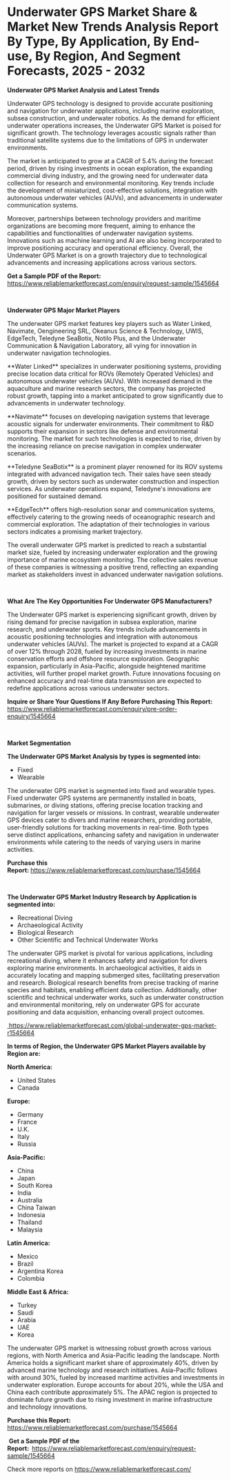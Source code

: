 <p><h1>Underwater GPS Market Share & Market New Trends Analysis Report By Type, By Application, By End-use, By Region, And Segment Forecasts, 2025 - 2032</h1></p><p><strong>Underwater GPS Market Analysis and Latest Trends</strong></p>
<p><p>Underwater GPS technology is designed to provide accurate positioning and navigation for underwater applications, including marine exploration, subsea construction, and underwater robotics. As the demand for efficient underwater operations increases, the Underwater GPS Market is poised for significant growth. The technology leverages acoustic signals rather than traditional satellite systems due to the limitations of GPS in underwater environments.</p><p>The market is anticipated to grow at a CAGR of 5.4% during the forecast period, driven by rising investments in ocean exploration, the expanding commercial diving industry, and the growing need for underwater data collection for research and environmental monitoring. Key trends include the development of miniaturized, cost-effective solutions, integration with autonomous underwater vehicles (AUVs), and advancements in underwater communication systems.</p><p>Moreover, partnerships between technology providers and maritime organizations are becoming more frequent, aiming to enhance the capabilities and functionalities of underwater navigation systems. Innovations such as machine learning and AI are also being incorporated to improve positioning accuracy and operational efficiency. Overall, the Underwater GPS Market is on a growth trajectory due to technological advancements and increasing applications across various sectors.</p></p>
<p><strong>Get a Sample PDF of the Report:&nbsp;</strong> <a href="https://www.reliablemarketforecast.com/enquiry/request-sample/1545664?utm_campaign=2124&utm_medium=2&utm_source=Github&utm_content=ia&utm_term=17022025&utm_id=underwater-gps">https://www.reliablemarketforecast.com/enquiry/request-sample/1545664</a></p>
<p>&nbsp;</p>
<p><strong>Underwater GPS Major Market Players</strong></p>
<p><p>The underwater GPS market features key players such as Water Linked, Navimate, Oengineering SRL, Okeanus Science & Technology, UWIS, EdgeTech, Teledyne SeaBotix, Notilo Plus, and the Underwater Communication & Navigation Laboratory, all vying for innovation in underwater navigation technologies.</p><p>**Water Linked** specializes in underwater positioning systems, providing precise location data critical for ROVs (Remotely Operated Vehicles) and autonomous underwater vehicles (AUVs). With increased demand in the aquaculture and marine research sectors, the company has projected robust growth, tapping into a market anticipated to grow significantly due to advancements in underwater technology.</p><p>**Navimate** focuses on developing navigation systems that leverage acoustic signals for underwater environments. Their commitment to R&D supports their expansion in sectors like defense and environmental monitoring. The market for such technologies is expected to rise, driven by the increasing reliance on precise navigation in complex underwater scenarios.</p><p>**Teledyne SeaBotix** is a prominent player renowned for its ROV systems integrated with advanced navigation tech. Their sales have seen steady growth, driven by sectors such as underwater construction and inspection services. As underwater operations expand, Teledyne's innovations are positioned for sustained demand.</p><p>**EdgeTech** offers high-resolution sonar and communication systems, effectively catering to the growing needs of oceanographic research and commercial exploration. The adaptation of their technologies in various sectors indicates a promising market trajectory.</p><p>The overall underwater GPS market is predicted to reach a substantial market size, fueled by increasing underwater exploration and the growing importance of marine ecosystem monitoring. The collective sales revenue of these companies is witnessing a positive trend, reflecting an expanding market as stakeholders invest in advanced underwater navigation solutions.</p></p>
<p>&nbsp;</p>
<p><strong>What Are The Key Opportunities For Underwater GPS Manufacturers?</strong></p>
<p><p>The Underwater GPS market is experiencing significant growth, driven by rising demand for precise navigation in subsea exploration, marine research, and underwater sports. Key trends include advancements in acoustic positioning technologies and integration with autonomous underwater vehicles (AUVs). The market is projected to expand at a CAGR of over 12% through 2028, fueled by increasing investments in marine conservation efforts and offshore resource exploration. Geographic expansion, particularly in Asia-Pacific, alongside heightened maritime activities, will further propel market growth. Future innovations focusing on enhanced accuracy and real-time data transmission are expected to redefine applications across various underwater sectors.</p></p>
<p><strong>Inquire or Share Your Questions If Any Before Purchasing This Report:</strong> <a href="https://www.reliablemarketforecast.com/enquiry/pre-order-enquiry/1545664?utm_campaign=2124&utm_medium=2&utm_source=Github&utm_content=ia&utm_term=17022025&utm_id=underwater-gps">https://www.reliablemarketforecast.com/enquiry/pre-order-enquiry/1545664</a></p>
<p>&nbsp;</p>
<p><strong>Market Segmentation</strong></p>
<p><strong>The Underwater GPS Market Analysis by types is segmented into:</strong></p>
<p><ul><li>Fixed</li><li>Wearable</li></ul></p>
<p><p>The underwater GPS market is segmented into fixed and wearable types. Fixed underwater GPS systems are permanently installed in boats, submarines, or diving stations, offering precise location tracking and navigation for larger vessels or missions. In contrast, wearable underwater GPS devices cater to divers and marine researchers, providing portable, user-friendly solutions for tracking movements in real-time. Both types serve distinct applications, enhancing safety and navigation in underwater environments while catering to the needs of varying users in marine activities.</p></p>
<p><strong>Purchase this Report:&nbsp;</strong><a href="https://www.reliablemarketforecast.com/purchase/1545664?utm_campaign=2124&utm_medium=2&utm_source=Github&utm_content=ia&utm_term=17022025&utm_id=underwater-gps">https://www.reliablemarketforecast.com/purchase/1545664</a></p>
<p>&nbsp;</p>
<p><strong>The Underwater GPS Market Industry Research by Application is segmented into:</strong></p>
<p><ul><li>Recreational Diving</li><li>Archaeological Activity</li><li>Biological Research</li><li>Other Scientific and Technical Underwater Works</li></ul></p>
<p><p>The underwater GPS market is pivotal for various applications, including recreational diving, where it enhances safety and navigation for divers exploring marine environments. In archaeological activities, it aids in accurately locating and mapping submerged sites, facilitating preservation and research. Biological research benefits from precise tracking of marine species and habitats, enabling efficient data collection. Additionally, other scientific and technical underwater works, such as underwater construction and environmental monitoring, rely on underwater GPS for accurate positioning and data acquisition, enhancing overall project outcomes.</p></p>
<p><a href="https://www.reliablemarketforecast.com/global-underwater-gps-market-r1545664?utm_campaign=2124&utm_medium=2&utm_source=Github&utm_content=ia&utm_term=17022025&utm_id=underwater-gps">&nbsp;https://www.reliablemarketforecast.com/global-underwater-gps-market-r1545664</a></p>
<p><strong>In terms of Region, the Underwater GPS Market Players available by Region are:</strong></p>
<p>
    <p> <strong> North America: </strong>
        <ul>
            <li>United States</li>
            <li>Canada</li>
        </ul>
        </p> 
    <p> <strong> Europe: </strong>
        <ul>
            <li>Germany</li>
            <li>France</li>
            <li>U.K.</li>
            <li>Italy</li>
            <li>Russia</li>
        </ul>
        </p> 
    <p> <strong> Asia-Pacific: </strong>
        <ul>
            <li>China</li>
            <li>Japan</li>
            <li>South Korea</li>
            <li>India</li>
            <li>Australia</li>
            <li>China Taiwan</li>
            <li>Indonesia</li>
            <li>Thailand</li>
            <li>Malaysia</li>
        </ul>
        </p> 
    <p> <strong> Latin America: </strong>
        <ul>
            <li>Mexico</li>
            <li>Brazil</li>
            <li>Argentina Korea</li>
            <li>Colombia</li>
        </ul>
        </p> 
    <p> <strong> Middle East & Africa: </strong>
        <ul>
            <li>Turkey</li>
            <li>Saudi</li>
            <li>Arabia</li>
            <li>UAE</li>
            <li>Korea</li>
        </ul>
    </p>
    </p>
<p><p>The underwater GPS market is witnessing robust growth across various regions, with North America and Asia-Pacific leading the landscape. North America holds a significant market share of approximately 40%, driven by advanced marine technology and research initiatives. Asia-Pacific follows with around 30%, fueled by increased maritime activities and investments in underwater exploration. Europe accounts for about 20%, while the USA and China each contribute approximately 5%. The APAC region is projected to dominate future growth due to rising investment in marine infrastructure and technology innovations.</p></p>
<p><strong>Purchase this Report: </strong><a href="https://www.reliablemarketforecast.com/purchase/1545664?utm_campaign=2124&utm_medium=2&utm_source=Github&utm_content=ia&utm_term=17022025&utm_id=underwater-gps">https://www.reliablemarketforecast.com/purchase/1545664</a></p>
<p>&nbsp;<strong>Get a Sample PDF of the Report:&nbsp;&nbsp;</strong><a href="https://www.reliablemarketforecast.com/enquiry/request-sample/1545664?utm_campaign=2124&utm_medium=2&utm_source=Github&utm_content=ia&utm_term=17022025&utm_id=underwater-gps">https://www.reliablemarketforecast.com/enquiry/request-sample/1545664</a></p>
<p><strong></strong></p>
<p>Check more reports on <a href="https://www.reliablemarketforecast.com/?utm_campaign=2124&utm_medium=2&utm_source=Github&utm_content=ia&utm_term=17022025&utm_id=underwater-gps">https://www.reliablemarketforecast.com/</a></p>